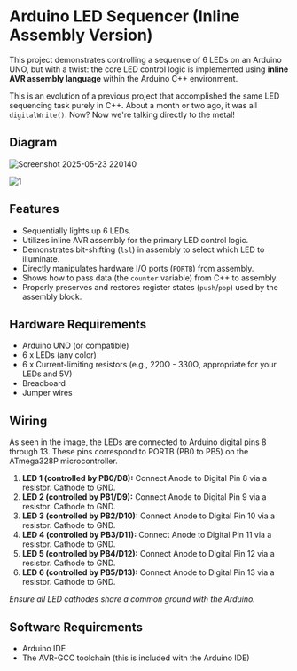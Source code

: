 # Arduino LED Sequencer (Inline Assembly Version)

This project demonstrates controlling a sequence of 6 LEDs on an Arduino UNO, but with a twist: the core LED control logic is implemented using **inline AVR assembly language** within the Arduino C++ environment.

This is an evolution of a previous project that accomplished the same LED sequencing task purely in C++. About a month or two ago, it was all `digitalWrite()`. Now? Now we're talking directly to the metal!

## Diagram 
![Screenshot 2025-05-23 220140](https://github.com/user-attachments/assets/c61b55a0-0cf9-4128-8769-b7caee27be10)

![1](https://github.com/user-attachments/assets/5a97b115-87be-4f7e-8cf7-aadfb4e5d200)

## Features

*   Sequentially lights up 6 LEDs.
*   Utilizes inline AVR assembly for the primary LED control logic.
*   Demonstrates bit-shifting (`lsl`) in assembly to select which LED to illuminate.
*   Directly manipulates hardware I/O ports (`PORTB`) from assembly.
*   Shows how to pass data (the `counter` variable) from C++ to assembly.
*   Properly preserves and restores register states (`push`/`pop`) used by the assembly block.

## Hardware Requirements

*   Arduino UNO (or compatible)
*   6 x LEDs (any color)
*   6 x Current-limiting resistors (e.g., 220Ω - 330Ω, appropriate for your LEDs and 5V)
*   Breadboard
*   Jumper wires

## Wiring

As seen in the image, the LEDs are connected to Arduino digital pins 8 through 13. These pins correspond to PORTB (PB0 to PB5) on the ATmega328P microcontroller.

1.  **LED 1 (controlled by PB0/D8):** Connect Anode to Digital Pin 8 via a resistor. Cathode to GND.
2.  **LED 2 (controlled by PB1/D9):** Connect Anode to Digital Pin 9 via a resistor. Cathode to GND.
3.  **LED 3 (controlled by PB2/D10):** Connect Anode to Digital Pin 10 via a resistor. Cathode to GND.
4.  **LED 4 (controlled by PB3/D11):** Connect Anode to Digital Pin 11 via a resistor. Cathode to GND.
5.  **LED 5 (controlled by PB4/D12):** Connect Anode to Digital Pin 12 via a resistor. Cathode to GND.
6.  **LED 6 (controlled by PB5/D13):** Connect Anode to Digital Pin 13 via a resistor. Cathode to GND.

*Ensure all LED cathodes share a common ground with the Arduino.*

## Software Requirements

*   Arduino IDE
*   The AVR-GCC toolchain (this is included with the Arduino IDE)



